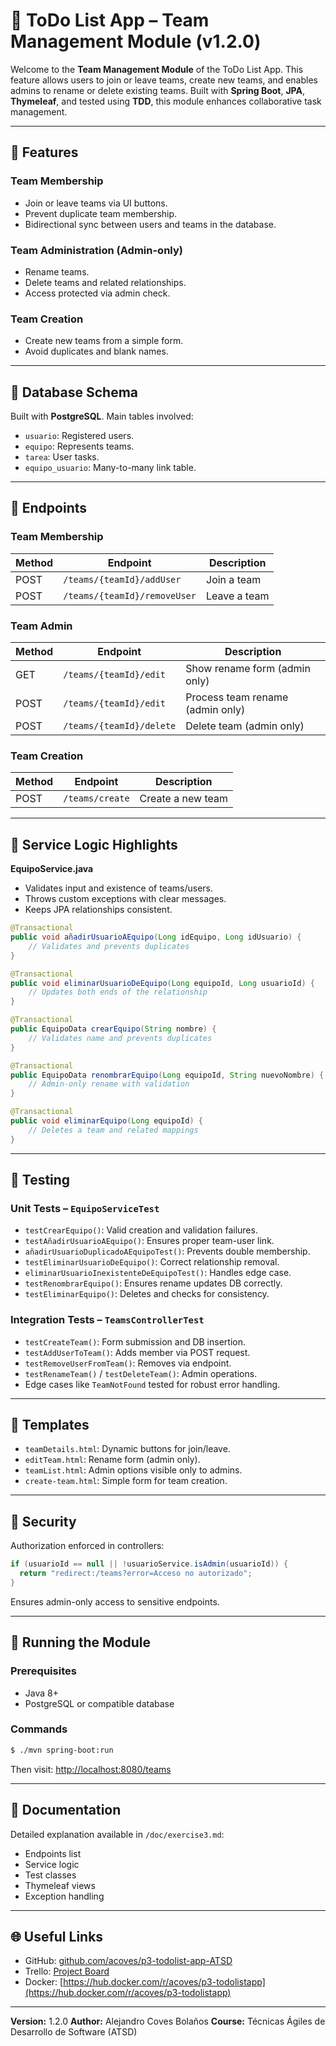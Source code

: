 # 📝 ToDo List App – Team Management Module (v1.2.0)

Welcome to the **Team Management Module** of the ToDo List App. This feature allows users to join or leave teams, create new teams, and enables admins to rename or delete existing teams. Built with **Spring Boot**, **JPA**, **Thymeleaf**, and tested using **TDD**, this module enhances collaborative task management.

---

## 🚀 Features

### Team Membership

* Join or leave teams via UI buttons.
* Prevent duplicate team membership.
* Bidirectional sync between users and teams in the database.

### Team Administration (Admin-only)

* Rename teams.
* Delete teams and related relationships.
* Access protected via admin check.

### Team Creation

* Create new teams from a simple form.
* Avoid duplicates and blank names.

---

## 🧱 Database Schema

Built with **PostgreSQL**. Main tables involved:

* `usuario`: Registered users.
* `equipo`: Represents teams.
* `tarea`: User tasks.
* `equipo_usuario`: Many-to-many link table.


---

## 🧱 Endpoints

### Team Membership

| Method | Endpoint                     | Description  |
| ------ | ---------------------------- | ------------ |
| POST   | `/teams/{teamId}/addUser`    | Join a team  |
| POST   | `/teams/{teamId}/removeUser` | Leave a team |

### Team Admin

| Method | Endpoint                 | Description                      |
| ------ | ------------------------ | -------------------------------- |
| GET    | `/teams/{teamId}/edit`   | Show rename form (admin only)    |
| POST   | `/teams/{teamId}/edit`   | Process team rename (admin only) |
| POST   | `/teams/{teamId}/delete` | Delete team (admin only)         |

### Team Creation

| Method | Endpoint        | Description       |
| ------ | --------------- | ----------------- |
| POST   | `/teams/create` | Create a new team |

---

## 🧠 Service Logic Highlights

**EquipoService.java**

* Validates input and existence of teams/users.
* Throws custom exceptions with clear messages.
* Keeps JPA relationships consistent.

```java
@Transactional
public void añadirUsuarioAEquipo(Long idEquipo, Long idUsuario) {
    // Validates and prevents duplicates
}

@Transactional
public void eliminarUsuarioDeEquipo(Long equipoId, Long usuarioId) {
    // Updates both ends of the relationship
}

@Transactional
public EquipoData crearEquipo(String nombre) {
    // Validates name and prevents duplicates
}

@Transactional
public EquipoData renombrarEquipo(Long equipoId, String nuevoNombre) {
    // Admin-only rename with validation
}

@Transactional
public void eliminarEquipo(Long equipoId) {
    // Deletes a team and related mappings
}
```

---

## 🧪 Testing

### Unit Tests – `EquipoServiceTest`

* `testCrearEquipo()`: Valid creation and validation failures.
* `testAñadirUsuarioAEquipo()`: Ensures proper team-user link.
* `añadirUsuarioDuplicadoAEquipoTest()`: Prevents double membership.
* `testEliminarUsuarioDeEquipo()`: Correct relationship removal.
* `eliminarUsuarioInexistenteDeEquipoTest()`: Handles edge case.
* `testRenombrarEquipo()`: Ensures rename updates DB correctly.
* `testEliminarEquipo()`: Deletes and checks for consistency.

### Integration Tests – `TeamsControllerTest`

* `testCreateTeam()`: Form submission and DB insertion.
* `testAddUserToTeam()`: Adds member via POST request.
* `testRemoveUserFromTeam()`: Removes via endpoint.
* `testRenameTeam()` / `testDeleteTeam()`: Admin operations.
* Edge cases like `TeamNotFound` tested for robust error handling.

---

## 🎨 Templates

* `teamDetails.html`: Dynamic buttons for join/leave.
* `editTeam.html`: Rename form (admin only).
* `teamList.html`: Admin options visible only to admins.
* `create-team.html`: Simple form for team creation.

---

## 🔐 Security

Authorization enforced in controllers:

```java
if (usuarioId == null || !usuarioService.isAdmin(usuarioId)) {
  return "redirect:/teams?error=Acceso no autorizado";
}
```

Ensures admin-only access to sensitive endpoints.

---

## 🔧 Running the Module

### Prerequisites

* Java 8+
* PostgreSQL or compatible database

### Commands

```bash
$ ./mvn spring-boot:run
```

Then visit:
[http://localhost:8080/teams](http://localhost:8080/teams)

---

## 🧾 Documentation

Detailed explanation available in `/doc/exercise3.md`:

* Endpoints list
* Service logic
* Test classes
* Thymeleaf views
* Exception handling

---

## 🌐 Useful Links

* GitHub: [github.com/acoves/p3-todolist-app-ATSD](https://github.com/acoves/p3-todolist-app-ATSD)
* Trello: [Project Board](https://trello.com/invite/b/67e275084f990f292deb22ad/ATTId1d9bb29fd24e1f08359a3d9bf56dde546F9F226/p2-p3-to-do-list-app)
* Docker: [https://hub.docker.com/r/acoves/p3-todolistapp](https://hub.docker.com/r/acoves/p3-todolistapp)
---

**Version:** 1.2.0
**Author:** Alejandro Coves Bolaños
**Course:** Técnicas Ágiles de Desarrollo de Software (ATSD)
